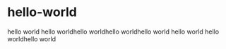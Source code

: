 # hello-world
hello world
hello worldhello worldhello worldhello world
hello world
hello worldhello world
